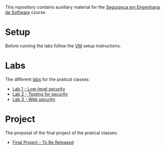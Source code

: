 
This repository contains auxiliary material for the [Segurança em Engenharia de Software](https://sigarra.up.pt/fcup/pt/ucurr_geral.ficha_uc_view?pv_ocorrencia_id=507373) course.

# Setup

Before running the labs follow the [VM](vm) setup instructions.

# Labs 

The different [labs](labs) for the pratical classes:
* [Lab 1 - Low-level security](labs/Lab1.md)
* [Lab 2 - Testing for security](labs/Lab2.md)
* [Lab 3 - Web security](labs/Lab3.md)

# Project

The proposal of the final project of the pratical classes:
* [Final Project - To Be Released](project/Project.md)


